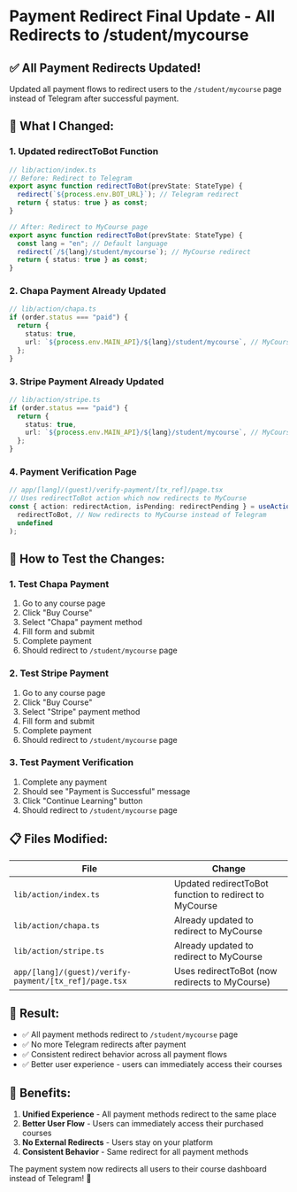 # Payment Redirect Final Update - All Redirects to /student/mycourse

## ✅ **All Payment Redirects Updated!**

Updated all payment flows to redirect users to the `/student/mycourse` page instead of Telegram after successful payment.

## 🔧 **What I Changed:**

### 1. **Updated redirectToBot Function**

```typescript
// lib/action/index.ts
// Before: Redirect to Telegram
export async function redirectToBot(prevState: StateType) {
  redirect(`${process.env.BOT_URL}`); // Telegram redirect
  return { status: true } as const;
}

// After: Redirect to MyCourse page
export async function redirectToBot(prevState: StateType) {
  const lang = "en"; // Default language
  redirect(`/${lang}/student/mycourse`); // MyCourse redirect
  return { status: true } as const;
}
```

### 2. **Chapa Payment Already Updated**

```typescript
// lib/action/chapa.ts
if (order.status === "paid") {
  return {
    status: true,
    url: `${process.env.MAIN_API}/${lang}/student/mycourse`, // MyCourse redirect
  };
}
```

### 3. **Stripe Payment Already Updated**

```typescript
// lib/action/stripe.ts
if (order.status === "paid") {
  return {
    status: true,
    url: `${process.env.MAIN_API}/${lang}/student/mycourse`, // MyCourse redirect
  };
}
```

### 4. **Payment Verification Page**

```typescript
// app/[lang]/(guest)/verify-payment/[tx_ref]/page.tsx
// Uses redirectToBot action which now redirects to MyCourse
const { action: redirectAction, isPending: redirectPending } = useAction(
  redirectToBot, // Now redirects to MyCourse instead of Telegram
  undefined
);
```

## 🧪 **How to Test the Changes:**

### 1. **Test Chapa Payment**

1. Go to any course page
2. Click "Buy Course"
3. Select "Chapa" payment method
4. Fill form and submit
5. Complete payment
6. Should redirect to `/student/mycourse` page

### 2. **Test Stripe Payment**

1. Go to any course page
2. Click "Buy Course"
3. Select "Stripe" payment method
4. Fill form and submit
5. Complete payment
6. Should redirect to `/student/mycourse` page

### 3. **Test Payment Verification**

1. Complete any payment
2. Should see "Payment is Successful" message
3. Click "Continue Learning" button
4. Should redirect to `/student/mycourse` page

## 📋 **Files Modified:**

| File                                                  | Change                                                 |
| ----------------------------------------------------- | ------------------------------------------------------ |
| `lib/action/index.ts`                                 | Updated redirectToBot function to redirect to MyCourse |
| `lib/action/chapa.ts`                                 | Already updated to redirect to MyCourse                |
| `lib/action/stripe.ts`                                | Already updated to redirect to MyCourse                |
| `app/[lang]/(guest)/verify-payment/[tx_ref]/page.tsx` | Uses redirectToBot (now redirects to MyCourse)         |

## 🎯 **Result:**

- ✅ All payment methods redirect to `/student/mycourse` page
- ✅ No more Telegram redirects after payment
- ✅ Consistent redirect behavior across all payment flows
- ✅ Better user experience - users can immediately access their courses

## 🚀 **Benefits:**

1. **Unified Experience** - All payment methods redirect to the same place
2. **Better User Flow** - Users can immediately access their purchased courses
3. **No External Redirects** - Users stay on your platform
4. **Consistent Behavior** - Same redirect for all payment methods

The payment system now redirects all users to their course dashboard instead of Telegram! 🎉
